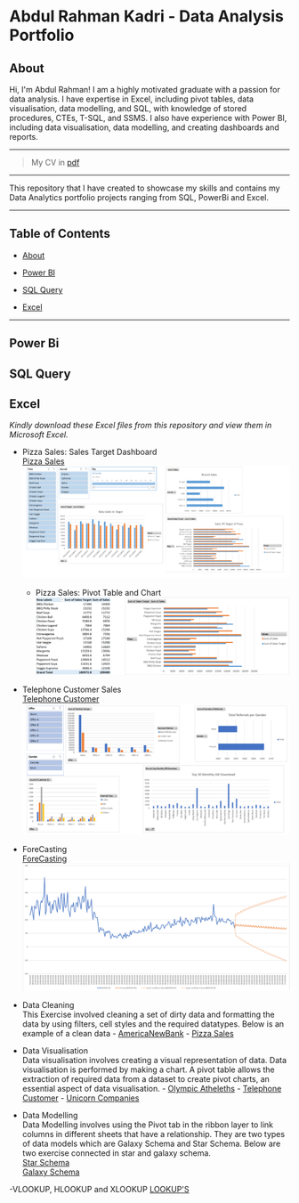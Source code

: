 # Abdul Rahman Kadri - Data Analysis Portfolio

## About

Hi, I'm Abdul Rahman! I am a highly motivated graduate with a passion for data analysis. I have expertise in Excel, including pivot tables, data visualisation, data modelling, and SQL, with knowledge of stored procedures, CTEs, T-SQL, and SSMS. I also have experience with Power BI, including data visualisation, data modelling, and creating dashboards and reports.

 ---

> My CV in [pdf](https://github.com/aokadri11/AbdulRahman_Portfolio/blob/main/Abdul_Rahman_Kadri_CV_2023_Data_Analysis.pdf) 
---

This repository that I have created to showcase my skills and contains my Data Analytics portfolio projects ranging from SQL, PowerBi and Excel.

---

## Table of Contents
- [About](#about)

- [Power BI](#power-bi)

- [SQL Query](#sql-query)  

- [Excel](#excel)

---

## **Power Bi**  


## **SQL Query** 


## **Excel**  

*Kindly download these Excel files from this repository and view them in Microsoft Excel.*

- Pizza Sales: Sales Target Dashboard <br />
    [Pizza Sales](https://github.com/aokadri11/AbdulRahman_Portfolio/blob/main/Abdul%20-%20Pizza%20Sales_Data_Modeling.xlsx)
![Dashboard](https://github.com/aokadri11/AbdulRahman_Portfolio/blob/main/Pizza%20Sales%20Dashboard.PNG)
    - Pizza Sales: Pivot Table and Chart
![Pivot Table and Chart](https://github.com/aokadri11/AbdulRahman_Portfolio/blob/main/Pivot%20Table%20in%20Pizza%20Sales.PNG)


- Telephone Customer Sales <br />
    [Telephone Customer](https://github.com/aokadri11/AbdulRahman_Portfolio/blob/main/Abdul%20-%20Telephone%20Customer.xlsx)
![Dashboard](https://github.com/aokadri11/AbdulRahman_Portfolio/blob/main/TelePhone_Customer_Dashboard.PNG)

- ForeCasting <br />
    [ForeCasting](https://github.com/aokadri11/AbdulRahman_Portfolio/blob/main/ForeCasting%20NYC%20Accidents%202020.xlsx)
![Forecast Sheet](https://github.com/aokadri11/AbdulRahman_Portfolio/blob/main/Forecast%20Image.PNG)


- Data Cleaning <br />
    This Exercise involved cleaning a set of dirty data and formatting the data by using filters, cell styles and the required datatypes. Below is an example of a clean data 
        -  [AmericaNewBank](https://github.com/aokadri11/AbdulRahman_Portfolio/blob/main/Abdul%20-%20AmericaBank%20-%20PB.xlsx)
        -  [Pizza Sales](https://github.com/aokadri11/AbdulRahman_Portfolio/blob/main/Abdul%20-%20Pizza%20Sales_Data_Modeling.xlsx)

- Data Visualisation <br />
    Data visualisation involves creating a visual representation of data. Data visualisation is performed by making a chart. A pivot table allows the extraction of required data from a dataset to create pivot charts, an essential aspect of data visualisation.
        -   [Olympic Atheleths](https://github.com/aokadri11/AbdulRahman_Portfolio/blob/main/Abdul%20-%20Olympic%20Atheleths.xlsx)
        -   [Telephone Customer](https://github.com/aokadri11/AbdulRahman_Portfolio/blob/main/Abdul%20-%20Telephone%20Customer.xlsx)
        -   [Unicorn Companies](https://github.com/aokadri11/AbdulRahman_Portfolio/blob/main/Abdul%20-%20Unicorn_Companies.xlsx)

- Data Modelling <br />
    Data Modelling involves using the Pivot tab in the ribbon layer to link columns in different sheets that have a relationship. They are two types of data models which are Galaxy Schema and Star Schema. Below are two exercise connected in star and galaxy schema.<br />
        [Star Schema](https://github.com/aokadri11/AbdulRahman_Portfolio/blob/main/Star%20Schema%20Data%20Modeling.xlsx)<br />
        [Galaxy Schema](https://github.com/aokadri11/AbdulRahman_Portfolio/blob/main/Abdul%20-%20Pizza%20Sales_Data_Modeling.xlsx)

-VLOOKUP, HLOOKUP and XLOOKUP
        [LOOKUP'S](https://github.com/aokadri11/AbdulRahman_Portfolio/blob/main/VLOOKUP_XLOOKUP%20sheet.xlsx)


